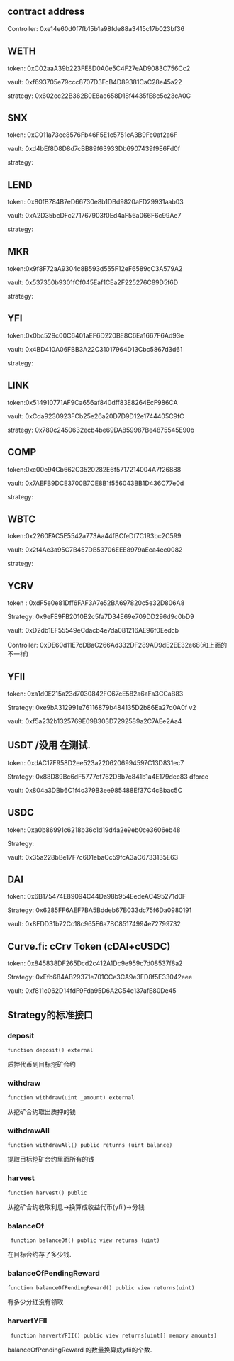 ## contract address

Controller: 0xe14e60d0f7fb15b1a98fde88a3415c17b023bf36

## WETH

token: 0xC02aaA39b223FE8D0A0e5C4F27eAD9083C756Cc2

vault: 0xf693705e79ccc8707D3FcB4D89381CaC28e45a22

strategy: 0x602ec22B362B0E8ae658D18f4435fE8c5c23cA0C

## SNX

token: 0xC011a73ee8576Fb46F5E1c5751cA3B9Fe0af2a6F

vault: 0xd4bEf8D8D8d7cBB89f63933Db6907439f9E6Fd0f

strategy:

## LEND

token: 0x80fB784B7eD66730e8b1DBd9820aFD29931aab03

vault: 0xA2D35bcDFc271767903f0Ed4aF56a066F6c99Ae7

strategy:

## MKR 

token:0x9f8F72aA9304c8B593d555F12eF6589cC3A579A2

vault: 0x537350b9301fCf045Eaf1CEa2F225276C89D5f6D

strategy:

## YFI

token:0x0bc529c00C6401aEF6D220BE8C6Ea1667F6Ad93e

vault: 0x4BD410A06FBB3A22C31017964D13Cbc5867d3d61

strategy:

## LINK

token:0x514910771AF9Ca656af840dff83E8264EcF986CA

vault: 0xCda9230923FCb25e26a20D7D9D12e1744405C9fC

strategy: 0x780c2450632ecb4be69DA859987Be4875545E90b

## COMP

token:0xc00e94Cb662C3520282E6f5717214004A7f26888

vault: 0x7AEFB9DCE3700B7CE8B1f556043BB1D436C77e0d

strategy:

## WBTC

token:0x2260FAC5E5542a773Aa44fBCfeDf7C193bc2C599

vault: 0x2f4Ae3a95C7B457DB53706EEE8979aEca4ec0082

strategy:



## YCRV

token : 0xdF5e0e81Dff6FAF3A7e52BA697820c5e32D806A8

Strategy: 0x9eFE9FB2010B2c5fa7D34E69e709DD296d9c0bD9

vault:  0xD2db1EF55549eCdacb4e7da081216AE96f0Eedcb

Controller: 0xDE60d11E7cDBaC266Ad332DF289AD9dE2EE32e68(和上面的不一样)

## YFII

token: 0xa1d0E215a23d7030842FC67cE582a6aFa3CCaB83

Strategy: 0xe9bA312991e76116879b484135D2b86Ea27d0A0f v2

vault: 0xf5a232b1325769E09B303D7292589a2C7AEe2Aa4


## USDT /没用 在测试.

token: 0xdAC17F958D2ee523a2206206994597C13D831ec7

Strategy: 0x88D89Bc6dF5777ef762D8b7c841b1a4E179dcc83  dforce

vault: 0x804a3DBb6C1f4c379B3ee985488Ef37C4cBbac5C

## USDC

token: 0xa0b86991c6218b36c1d19d4a2e9eb0ce3606eb48

Strategy:

vault: 0x35a228bBe17F7c6D1ebaCc59fcA3aC6733135E63


## DAI 

token: 0x6B175474E89094C44Da98b954EedeAC495271d0F

Strategy: 0x6285FF6AEF7BA5Bddeb67B033dc75f6Da0980191

vault: 0x8FDD31b72Cc18c965E6a7BC85174994e72799732

## Curve.fi: cCrv Token (cDAI+cUSDC)

token: 0x845838DF265Dcd2c412A1Dc9e959c7d08537f8a2

Strategy: 0xEfb684AB29371e701CCe3CA9e3FD8f5E33042eee

vault: 0xf811c062D14fdF9Fda95D6A2C54e137afE80De45

## Strategy的标准接口

### deposit

```function deposit() external ```

质押代币到目标挖矿合约


    
### withdraw

```function withdraw(uint _amount) external```

从挖矿合约取出质押的钱
    
### withdrawAll

```function withdrawAll() public returns (uint balance) ```

提取目标挖矿合约里面所有的钱
    

### harvest

```function harvest() public```

从挖矿合约收取利息->换算成收益代币(yfii)->分钱

### balanceOf
    
``` function balanceOf() public view returns (uint)```

在目标合约存了多少钱.

### balanceOfPendingReward

```function balanceOfPendingReward() public view returns(uint)```

有多少分红没有领取
    
### harvertYFII

``` function harvertYFII() public view returns(uint[] memory amounts)```

balanceOfPendingReward 的数量换算成yfii的个数.
